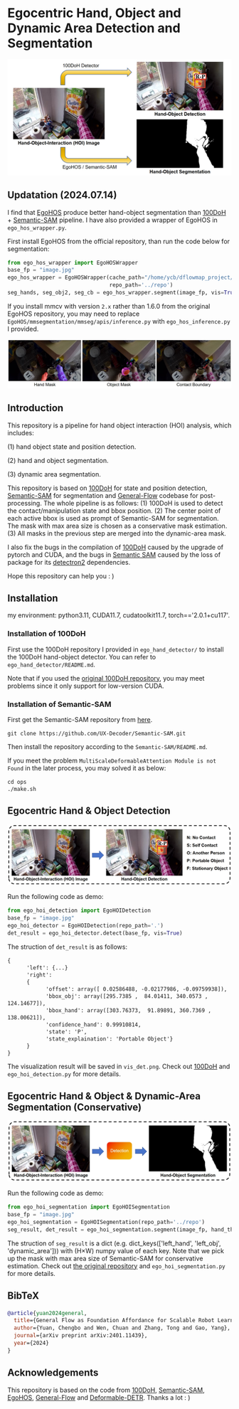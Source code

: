 # Egocentric Hand, Object and Dynamic Area Detection and Segmentation

![cover](media/cover.png "teaser_pic")

## Updatation (2024.07.14)

I find that [EgoHOS](https://github.com/owenzlz/EgoHOS) produce better hand-object segmentation than [100DoH](https://github.com/ddshan/hand_object_detectorc) + [Semantic-SAM](https://github.com/UX-Decoder/Semantic-SAM) pipeline. I have also provided a wrapper of EgoHOS in ``ego_hos_wrapper.py``.

First install EgoHOS from the official repository, than run the code below for segmentation:

```python
from ego_hos_wrapper import EgoHOSWrapper
base_fp = "image.jpg"
ego_hos_wrapper = EgoHOSWrapper(cache_path="/home/ycb/dflowmap_project/dflowmap/dfm/hoi/cache",  # an absolute file-path for caching
                                repo_path='../repo')
seg_hands, seg_obj2, seg_cb = ego_hos_wrapper.segment(image_fp, vis=True)  # "cb" is contact boundary
```

If you install mmcv with version ``2.x`` rather than 1.6.0 from the original EgoHOS repository, you may need to replace ``EgoHOS/mmsegmentation/mmseg/apis/inference.py`` with ``ego_hos_inference.py`` I provided.

![cover](media/egohos.png "egohos")

## Introduction

This repository is a pipeline for hand object interaction (HOI) analysis, which includes: 

(1) hand object state and position detection. 

(2) hand and object segmentation. 

(3) dynamic area segmentation. 

This repository is based on [100DoH](https://github.com/ddshan/hand_object_detectorc) for state and position detection, [Semantic-SAM](https://github.com/UX-Decoder/Semantic-SAM) for segmentation and [General-Flow](https://github.com/michaelyuancb/general_flow) codebase for post-processing. The whole pipeline is as follows: (1) 100DoH is used to detect the contact/manipulation state and bbox position. (2) The center point of each active bbox is used as prompt of Semantic-SAM for segmentation. The mask with max area size is chosen as a conservative mask estimation. (3) All masks in the previous step are merged into the dynamic-area mask.

I also fix the bugs in the compilation  of [100DoH](https://github.com/ddshan/hand_object_detectorc) caused by the upgrade of pytorch and CUDA, and the bugs in [Semantic SAM]((https://github.com/UX-Decoder/Semantic-SAM)) caused by the loss of package for its [detectron2](https://github.com/facebookresearch/detectron2) dependencies. 

Hope this repository can help you : )

## Installation

my environment: python3.11, CUDA11.7, cudatoolkit11.7, torch=='2.0.1+cu117'.

### Installation of 100DoH

First use the 100DoH repository I provided in ``ego_hand_detector/`` to install the 100DoH hand-object detector. You can refer to ``ego_hand_detector/README.md``. 

Note that if you used the [original 100DoH repository](https://github.com/ddshan/hand_object_detector), you may meet problems since it only support for low-version CUDA. 

### Installation of Semantic-SAM

First get the Semantic-SAM repository from [here](https://github.com/UX-Decoder/Semantic-SAM).

```
git clone https://github.com/UX-Decoder/Semantic-SAM.git
```

Then install the repository according to the ``Semantic-SAM/README.md``.

If you meet the problem ``MultiScaleDeformableAttention Module is not Found`` in the later process, you may solved it as below:

```
cd ops
./make.sh
```

## Egocentric Hand & Object Detection

![detection](media/detection.png "detection")

Run the following code as demo:

```python
from ego_hoi_detection import EgoHOIDetection
base_fp = "image.jpg"
ego_hoi_detector = EgoHOIDetection(repo_path='.')
det_result = ego_hoi_detector.detect(base_fp, vis=True)
```

The struction of ``det_result`` is as follows:
```
{
      'left': {...}
      'right': 
      {
            'offset': array([ 0.02586488, -0.02177986, -0.09759938]), 
            'bbox_obj': array([295.7385 ,  84.01411, 340.0573 , 124.14677]), 
            'bbox_hand': array([303.76373,  91.89891, 360.7369 , 138.00621]), 
            'confidence_hand': 0.99910814, 
            'state': 'P', 
            'state_explaination': 'Portable Object'}
      }
}
```

The visualization result will be saved in ``vis_det.png``. Check out [100DoH](https://github.com/ddshan/hand_object_detector) and ``ego_hoi_detection.py`` for more details. 

## Egocentric Hand & Object & Dynamic-Area Segmentation (Conservative)

![segmentation](media/segmentation.png "segmentation")

Run the following code as demo:

```python
from ego_hoi_segmentation import EgoHOISegmentation
base_fp = "image.jpg"
ego_hoi_segmentation = EgoHOISegmentation(repo_path='../repo')
seg_result, det_result = ego_hoi_segmentation.segment(image_fp, hand_threshold=0.2, vis=True)
```

The struction of ``seg_result`` is a dict (e.g. dict_keys(['left_hand', 'left_obj', 'dynamic_area'])) with (H×W) numpy value of each key. Note that we pick up the mask with max area size of Semantic-SAM for conservative estimation. Check out [the original repository](https://github.com/UX-Decoder/Semantic-SAM) and ``ego_hoi_segmentation.py`` for more details. 

## BibTeX

```bibtex
@article{yuan2024general,
  title={General Flow as Foundation Affordance for Scalable Robot Learning},
  author={Yuan, Chengbo and Wen, Chuan and Zhang, Tong and Gao, Yang},
  journal={arXiv preprint arXiv:2401.11439},
  year={2024}
}
```

## Acknowledgements

This repository is based on the code from [100DoH](https://github.com/ddshan/hand_object_detector), [Semantic-SAM](https://github.com/UX-Decoder/Semantic-SAM), [EgoHOS](https://github.com/owenzlz/EgoHOS), [General-Flow](https://github.com/michaelyuancb/general_flow) and [Deformable-DETR](https://github.com/fundamentalvision/Deformable-DETR). Thanks a lot : )